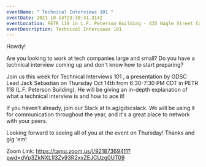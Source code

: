 ```yaml
---
eventName: " Technical Interviews 101 "
eventDate: 2021-10-14T23:30:31.314Z
eventLocation: PETR 118 in L.F. Peterson Building - 435 Nagle Street College Station, 77840
eventDescription: Technical Interviews 101
---
```

Howdy!



Are you looking to work at tech companies large and small? Do you have a technical interview coming up and don't know how to start preparing?



Join us this week for Technical Interviews 101 , a presentation by GDSC Lead Jack Sebastian on Thursday Oct 14th from 6:30-7:30 PM CDT in PETR 118 (L.F. Peterson Building). He will be giving an in-depth explanation of what a technical interview is and how to ace it!



If you haven't already, join our Slack at tx.ag/gdscslack. We will be using it for communication throughout the year, and it's a great place to network with your peers.



Looking forward to seeing all of you at the event on Thursday! Thanks and gig 'em!



Zoom Link: <https://tamu.zoom.us/j/92187369411?pwd=dVp3ZkNXL1l3Zy93R2xxZEJCUzg0UT09>